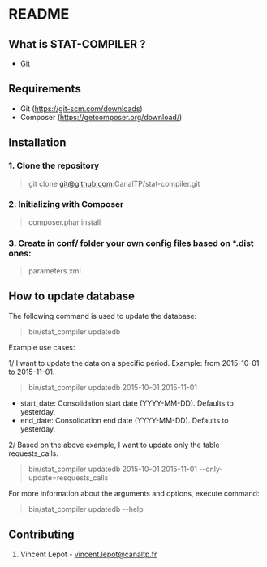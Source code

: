 README
======

What is STAT-COMPILER ?
------------------

- [Git](https://github.com/CanalTP/stat-compiler)


Requirements
-------------

- Git (https://git-scm.com/downloads)
- Composer (https://getcomposer.org/download/)


Installation
-------------

### 1. Clone the repository

> git clone git@github.com:CanalTP/stat-compiler.git

### 2. Initializing with Composer

> composer.phar install

### 3. Create in conf/ folder your own config files based on *.dist ones:

> parameters.xml


How to update database
-----------------------

The following command is used to update the database:

> bin/stat_compiler updatedb


Example use cases:

1/ I want to update the data on a specific period. Example: from 2015-10-01 to 2015-11-01.

> bin/stat_compiler updatedb 2015-10-01 2015-11-01

- start_date: Consolidation start date (YYYY-MM-DD). Defaults to yesterday.
- end_date: Consolidation end date (YYYY-MM-DD). Defaults to yesterday.

2/ Based on the above example, I want to update only the table requests_calls.

> bin/stat_compiler updatedb 2015-10-01 2015-11-01 --only-update=resquests_calls

For more information about the arguments and options, execute command:

> bin/stat_compiler updatedb --help


Contributing
-------------

1. Vincent Lepot - vincent.lepot@canaltp.fr